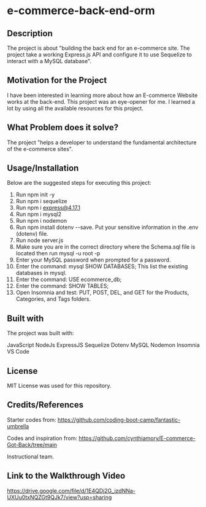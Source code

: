# e-commerce-back-end-orm

## Description

The project is about "building the back end for an e-commerce site. The project take a working Express.js API and configure it to use Sequelize to interact with a MySQL database".

## Motivation for the Project

I have been interested in learning more about how an E-commerce Website works at the back-end. This project was an eye-opener for me. I learned a lot by using all the available resources for this project.

## What Problem does it solve?

The project "helps a developer to understand the fundamental architecture of the e-commerce sites".

## Usage/Installation

Below are the suggested steps for executing this project:

1.	Run npm init -y
2.	Run npm i sequelize
3.	Run npm i express@4.17.1
4.	Run npm i mysql2
5.	Run npm i nodemon
6.	Run npm install dotenv --save. Put your sensitive information in the .env (dotenv) file.
7.	Run node server.js
8.	Make sure you are in the correct directory where the Schema.sql file is located then run mysql -u root -p
9.	Enter your MySQL password when prompted for a password.
10.	Enter the command: mysql SHOW DATABASES; This list the existing databases in mysql.
11. Enter the command: USE ecommerce_db;
12. Enter the command: SHOW TABLES;
13. Open Insomnia and test: PUT, POST, DEL, and GET for the Products, Categories, and Tags folders.

## Built with

The project was built with:

JavaScript
NodeJs
ExpressJS
Sequelize
Dotenv
MySQL
Nodemon
Insomnia
VS Code

## License

MIT License was used for this repository.

## Credits/References

Starter codes from: https://github.com/coding-boot-camp/fantastic-umbrella

Codes and inspiration from: https://github.com/cynthiamory/E-commerce-Got-Back/tree/main

Instructional team.

## Link to the Walkthrough Video

https://drive.google.com/file/d/1E4QDj2G_izdNNa-UXUu0txNQZGt9QJk7/view?usp=sharing
